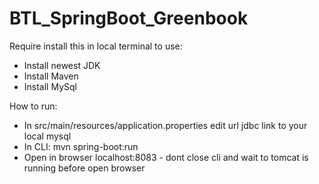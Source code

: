 # BTL_SpringBoot_Greenbook

Require install this in local terminal to use:
- Install newest JDK
- Install Maven
- Install MySql

How to run:
- In src/main/resources/application.properties edit url jdbc link to your local mysql
- In CLI: mvn spring-boot:run
- Open in browser localhost:8083 - dont close cli and wait to tomcat is running before open browser
